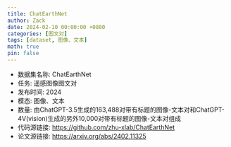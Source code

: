 ```yaml
---
title: ChatEarthNet
author: Zack
date: 2024-02-10 00:00:00 +0800
categories: [图文对]
tags: [dataset, 图像、文本]
math: true
pin: false
---
```

- 数据集名称: ChatEarthNet
- 任务: 遥感图像图文对
- 发布时间: 2024
- 模态: 图像、文本
- 数量: 由ChatGPT-3.5生成的163,488对带有标题的图像-文本对和ChatGPT-4V(vision)生成的另外10,000对带有标题的图像-文本对组成
- 代码源链接: https://github.com/zhu-xlab/ChatEarthNet
- 论文源链接: https://arxiv.org/abs/2402.11325
